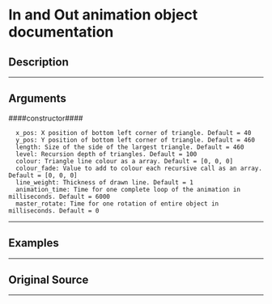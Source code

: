 # In and Out animation object documentation #
## Description ##

---
## Arguments ##
####constructor####
```
  x_pos: X position of bottom left corner of triangle. Default = 40
  y_pos: Y position of bottom left corner of triangle. Default = 460
  length: Size of the side of the largest triangle. Default = 460
  level: Recursion depth of triangles. Default = 100
  colour: Triangle line colour as a array. Default = [0, 0, 0]
  colour_fade: Value to add to colour each recursive call as an array. Default = [0, 0, 0]
  line_weight: Thickness of drawn line. Default = 1
  animation_time: Time for one complete loop of the animation in milliseconds. Default = 6000
  master_rotate: Time for one rotation of entire object in milliseconds. Default = 0
```
---

## Examples ##
---

## Original Source ##
---
